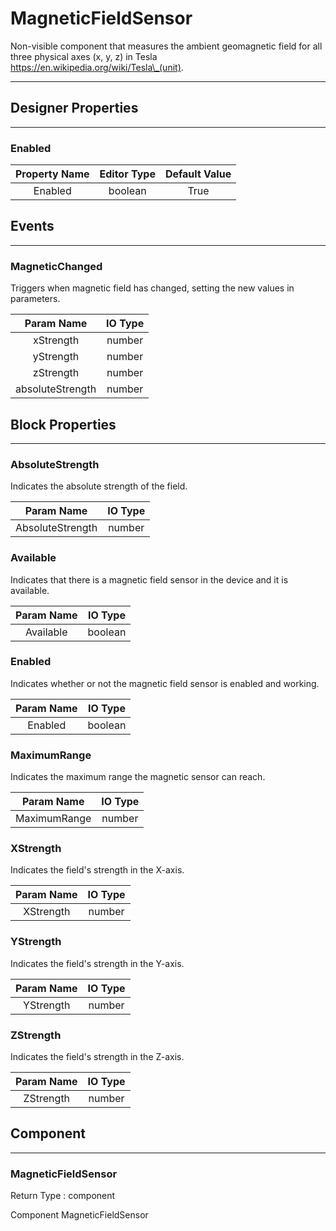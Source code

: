 <!--
  Copyright © 2013-2021 MIT, All rights reserved
  Released under the Apache License, Version 2.0
  http://www.apache.org/licenses/LICENSE-2.0
-->

# MagneticFieldSensor

Non-visible component that measures the ambient geomagnetic field for all three physical axes (x, y, z) in Tesla https://en.wikipedia.org/wiki/Tesla\_(unit).

---

## Designer Properties

---

### Enabled

| Property Name | Editor Type | Default Value |
| :-----------: | :---------: | :-----------: |
|    Enabled    |   boolean   |      True     |

## Events

---

### MagneticChanged

<div block-type = "component_event" component-selector = "MagneticFieldSensor" event-selector = "MagneticChanged" id = "magneticfieldsensor-magneticchanged"></div>

Triggers when magnetic field has changed, setting the new values in parameters.

|    Param Name    | IO Type |
| :--------------: | :-----: |
|     xStrength    |  number |
|     yStrength    |  number |
|     zStrength    |  number |
| absoluteStrength |  number |

## Block Properties

---

### AbsoluteStrength

<div block-type = "component_set_get" component-selector = "MagneticFieldSensor" property-selector = "AbsoluteStrength" property-type = "get" id = "get-magneticfieldsensor-absolutestrength"></div>

Indicates the absolute strength of the field.

|    Param Name    | IO Type |
| :--------------: | :-----: |
| AbsoluteStrength |  number |

### Available

<div block-type = "component_set_get" component-selector = "MagneticFieldSensor" property-selector = "Available" property-type = "get" id = "get-magneticfieldsensor-available"></div>

Indicates that there is a magnetic field sensor in the device and it is available.

| Param Name | IO Type |
| :--------: | :-----: |
|  Available | boolean |

### Enabled

<div block-type = "component_set_get" component-selector = "MagneticFieldSensor" property-selector = "Enabled" property-type = "get" id = "get-magneticfieldsensor-enabled"></div>

<div block-type = "component_set_get" component-selector = "MagneticFieldSensor" property-selector = "Enabled" property-type = "set" id = "set-magneticfieldsensor-enabled"></div>

Indicates whether or not the magnetic field sensor is enabled and working.

| Param Name | IO Type |
| :--------: | :-----: |
|   Enabled  | boolean |

### MaximumRange

<div block-type = "component_set_get" component-selector = "MagneticFieldSensor" property-selector = "MaximumRange" property-type = "get" id = "get-magneticfieldsensor-maximumrange"></div>

Indicates the maximum range the magnetic sensor can reach.

|  Param Name  | IO Type |
| :----------: | :-----: |
| MaximumRange |  number |

### XStrength

<div block-type = "component_set_get" component-selector = "MagneticFieldSensor" property-selector = "XStrength" property-type = "get" id = "get-magneticfieldsensor-xstrength"></div>

Indicates the field's strength in the X-axis.

| Param Name | IO Type |
| :--------: | :-----: |
|  XStrength |  number |

### YStrength

<div block-type = "component_set_get" component-selector = "MagneticFieldSensor" property-selector = "YStrength" property-type = "get" id = "get-magneticfieldsensor-ystrength"></div>

Indicates the field's strength in the Y-axis.

| Param Name | IO Type |
| :--------: | :-----: |
|  YStrength |  number |

### ZStrength

<div block-type = "component_set_get" component-selector = "MagneticFieldSensor" property-selector = "ZStrength" property-type = "get" id = "get-magneticfieldsensor-zstrength"></div>

Indicates the field's strength in the Z-axis.

| Param Name | IO Type |
| :--------: | :-----: |
|  ZStrength |  number |

## Component

---

### MagneticFieldSensor

<div block-type = "component_component_block" component-selector = "MagneticFieldSensor" id = "component-magneticfieldsensor"></div>

Return Type : component

Component MagneticFieldSensor

